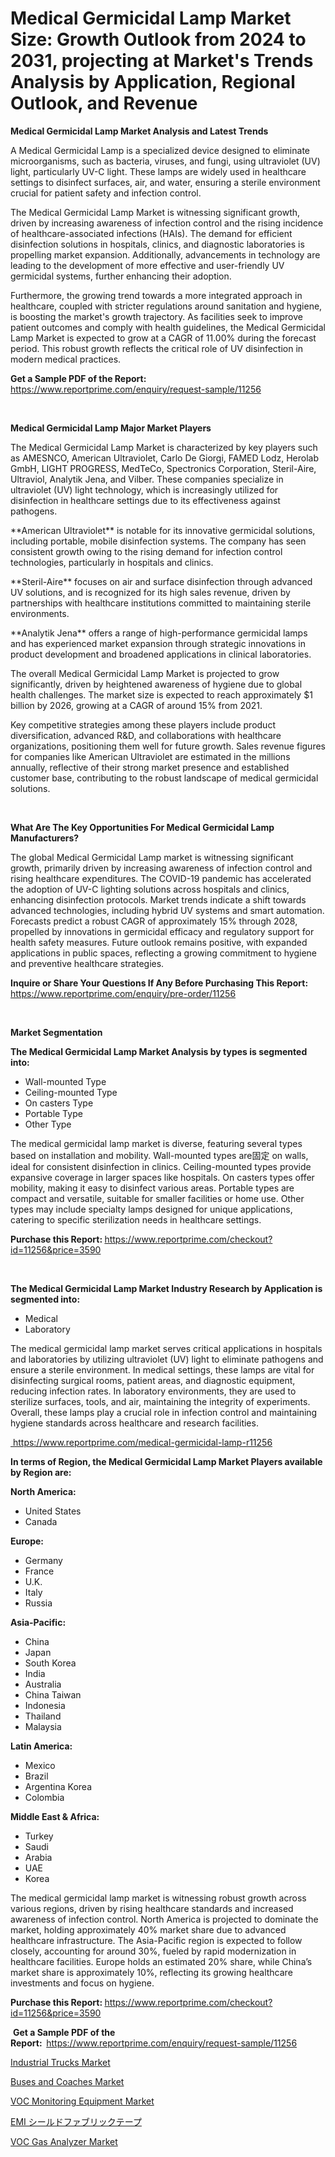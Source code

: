 <p><h1>Medical Germicidal Lamp Market Size: Growth Outlook from 2024 to 2031, projecting at Market's Trends Analysis by Application, Regional Outlook, and Revenue</h1></p><p><strong>Medical Germicidal Lamp Market Analysis and Latest Trends</strong></p>
<p><p>A Medical Germicidal Lamp is a specialized device designed to eliminate microorganisms, such as bacteria, viruses, and fungi, using ultraviolet (UV) light, particularly UV-C light. These lamps are widely used in healthcare settings to disinfect surfaces, air, and water, ensuring a sterile environment crucial for patient safety and infection control. </p><p>The Medical Germicidal Lamp Market is witnessing significant growth, driven by increasing awareness of infection control and the rising incidence of healthcare-associated infections (HAIs). The demand for efficient disinfection solutions in hospitals, clinics, and diagnostic laboratories is propelling market expansion. Additionally, advancements in technology are leading to the development of more effective and user-friendly UV germicidal systems, further enhancing their adoption.</p><p>Furthermore, the growing trend towards a more integrated approach in healthcare, coupled with stricter regulations around sanitation and hygiene, is boosting the market's growth trajectory. As facilities seek to improve patient outcomes and comply with health guidelines, the Medical Germicidal Lamp Market is expected to grow at a CAGR of 11.00% during the forecast period. This robust growth reflects the critical role of UV disinfection in modern medical practices.</p></p>
<p><strong>Get a Sample PDF of the Report:&nbsp;</strong> <a href="https://www.reportprime.com/enquiry/request-sample/11256">https://www.reportprime.com/enquiry/request-sample/11256</a></p>
<p>&nbsp;</p>
<p><strong>Medical Germicidal Lamp Major Market Players</strong></p>
<p><p>The Medical Germicidal Lamp Market is characterized by key players such as AMESNCO, American Ultraviolet, Carlo De Giorgi, FAMED Lodz, Herolab GmbH, LIGHT PROGRESS, MedTeCo, Spectronics Corporation, Steril-Aire, Ultraviol, Analytik Jena, and Vilber. These companies specialize in ultraviolet (UV) light technology, which is increasingly utilized for disinfection in healthcare settings due to its effectiveness against pathogens.</p><p>**American Ultraviolet** is notable for its innovative germicidal solutions, including portable, mobile disinfection systems. The company has seen consistent growth owing to the rising demand for infection control technologies, particularly in hospitals and clinics. </p><p>**Steril-Aire** focuses on air and surface disinfection through advanced UV solutions, and is recognized for its high sales revenue, driven by partnerships with healthcare institutions committed to maintaining sterile environments.</p><p>**Analytik Jena** offers a range of high-performance germicidal lamps and has experienced market expansion through strategic innovations in product development and broadened applications in clinical laboratories.</p><p>The overall Medical Germicidal Lamp Market is projected to grow significantly, driven by heightened awareness of hygiene due to global health challenges. The market size is expected to reach approximately $1 billion by 2026, growing at a CAGR of around 15% from 2021.</p><p>Key competitive strategies among these players include product diversification, advanced R&D, and collaborations with healthcare organizations, positioning them well for future growth. Sales revenue figures for companies like American Ultraviolet are estimated in the millions annually, reflective of their strong market presence and established customer base, contributing to the robust landscape of medical germicidal solutions.</p></p>
<p>&nbsp;</p>
<p><strong>What Are The Key Opportunities For Medical Germicidal Lamp Manufacturers?</strong></p>
<p><p>The global Medical Germicidal Lamp market is witnessing significant growth, primarily driven by increasing awareness of infection control and rising healthcare expenditures. The COVID-19 pandemic has accelerated the adoption of UV-C lighting solutions across hospitals and clinics, enhancing disinfection protocols. Market trends indicate a shift towards advanced technologies, including hybrid UV systems and smart automation. Forecasts predict a robust CAGR of approximately 15% through 2028, propelled by innovations in germicidal efficacy and regulatory support for health safety measures. Future outlook remains positive, with expanded applications in public spaces, reflecting a growing commitment to hygiene and preventive healthcare strategies.</p></p>
<p><strong>Inquire or Share Your Questions If Any Before Purchasing This Report:</strong> <a href="https://www.reportprime.com/enquiry/pre-order/11256">https://www.reportprime.com/enquiry/pre-order/11256</a></p>
<p>&nbsp;</p>
<p><strong>Market Segmentation</strong></p>
<p><strong>The Medical Germicidal Lamp Market Analysis by types is segmented into:</strong></p>
<p><ul><li>Wall-mounted Type</li><li>Ceiling-mounted Type</li><li>On casters Type</li><li>Portable Type</li><li>Other Type</li></ul></p>
<p><p>The medical germicidal lamp market is diverse, featuring several types based on installation and mobility. Wall-mounted types are固定 on walls, ideal for consistent disinfection in clinics. Ceiling-mounted types provide expansive coverage in larger spaces like hospitals. On casters types offer mobility, making it easy to disinfect various areas. Portable types are compact and versatile, suitable for smaller facilities or home use. Other types may include specialty lamps designed for unique applications, catering to specific sterilization needs in healthcare settings.</p></p>
<p><strong>Purchase this Report:&nbsp;</strong><a href="https://www.reportprime.com/checkout?id=11256&price=3590">https://www.reportprime.com/checkout?id=11256&price=3590</a></p>
<p>&nbsp;</p>
<p><strong>The Medical Germicidal Lamp Market Industry Research by Application is segmented into:</strong></p>
<p><ul><li>Medical</li><li>Laboratory</li></ul></p>
<p><p>The medical germicidal lamp market serves critical applications in hospitals and laboratories by utilizing ultraviolet (UV) light to eliminate pathogens and ensure a sterile environment. In medical settings, these lamps are vital for disinfecting surgical rooms, patient areas, and diagnostic equipment, reducing infection rates. In laboratory environments, they are used to sterilize surfaces, tools, and air, maintaining the integrity of experiments. Overall, these lamps play a crucial role in infection control and maintaining hygiene standards across healthcare and research facilities.</p></p>
<p><a href="https://www.reportprime.com/medical-germicidal-lamp-r11256">&nbsp;https://www.reportprime.com/medical-germicidal-lamp-r11256</a></p>
<p><strong>In terms of Region, the Medical Germicidal Lamp Market Players available by Region are:</strong></p>
<p>
    <p> <strong> North America: </strong>
        <ul>
            <li>United States</li>
            <li>Canada</li>
        </ul>
        </p> 
    <p> <strong> Europe: </strong>
        <ul>
            <li>Germany</li>
            <li>France</li>
            <li>U.K.</li>
            <li>Italy</li>
            <li>Russia</li>
        </ul>
        </p> 
    <p> <strong> Asia-Pacific: </strong>
        <ul>
            <li>China</li>
            <li>Japan</li>
            <li>South Korea</li>
            <li>India</li>
            <li>Australia</li>
            <li>China Taiwan</li>
            <li>Indonesia</li>
            <li>Thailand</li>
            <li>Malaysia</li>
        </ul>
        </p> 
    <p> <strong> Latin America: </strong>
        <ul>
            <li>Mexico</li>
            <li>Brazil</li>
            <li>Argentina Korea</li>
            <li>Colombia</li>
        </ul>
        </p> 
    <p> <strong> Middle East & Africa: </strong>
        <ul>
            <li>Turkey</li>
            <li>Saudi</li>
            <li>Arabia</li>
            <li>UAE</li>
            <li>Korea</li>
        </ul>
    </p>
    </p>
<p><p>The medical germicidal lamp market is witnessing robust growth across various regions, driven by rising healthcare standards and increased awareness of infection control. North America is projected to dominate the market, holding approximately 40% market share due to advanced healthcare infrastructure. The Asia-Pacific region is expected to follow closely, accounting for around 30%, fueled by rapid modernization in healthcare facilities. Europe holds an estimated 20% share, while China’s market share is approximately 10%, reflecting its growing healthcare investments and focus on hygiene.</p></p>
<p><strong>Purchase this Report: </strong><a href="https://www.reportprime.com/checkout?id=11256&price=3590">https://www.reportprime.com/checkout?id=11256&price=3590</a></p>
<p>&nbsp;<strong>Get a Sample PDF of the Report:&nbsp;&nbsp;</strong><a href="https://www.reportprime.com/enquiry/request-sample/11256">https://www.reportprime.com/enquiry/request-sample/11256</a></p>
<p><strong></strong></p>
<p><p><a href="https://issuu.com/reportprime-2/docs/industrial-trucks-market-size-2030._a1a04c148ceea8">Industrial Trucks Market</a></p><p><a href="https://issuu.com/reportprime-2/docs/buses-and-coaches-market-size-2030._6834290e3f7ca7">Buses and Coaches Market</a></p><p><a href="https://www.linkedin.com/pulse/unlocking-growth-potential-market-strategic-analysis-voc-monitoring-2mjee?trackingId=M1cP9cYnShi5yidQV58Idw%3D%3D">VOC Monitoring Equipment Market</a></p><p><a href="https://medium.com/@sashabeier2023/emi-shielding-fabric-tape-market-%E3%81%AF-%E3%82%B3%E3%82%B9%E3%83%88%E7%AE%A1%E7%90%86%E3%81%A8%E5%8A%B9%E7%8E%87%E5%90%91%E4%B8%8A%E3%82%92%E5%84%AA%E5%85%88%E3%81%97%E3%81%BE%E3%81%99-%E3%81%95%E3%82%89%E3%81%AB-%E5%A0%B1%E5%91%8A%E6%9B%B8%E3%81%AF%E5%B8%82%E5%A0%B4%E3%81%AE%E9%9C%80%E8%A6%81%E9%9D%A2%E3%81%A8%E4%BE%9B%E7%B5%A6%E9%9D%A2%E3%81%AE%E4%B8%A1%E6%96%B9%E3%82%92%E3%82%AB%E3%83%90%E3%83%BC%E3%81%97%E3%81%A6%E3%81%84%E3%81%BE%E3%81%99-emi-shielding-e1ad99e77b43">EMI シールドファブリックテープ</a></p><p><a href="https://www.linkedin.com/pulse/global-voc-gas-analyzer-market-analysis-key-trends-future-gbgee?trackingId=6BdD7zBDRfyW2iTtNu1n5w%3D%3D">VOC Gas Analyzer Market</a></p></p>